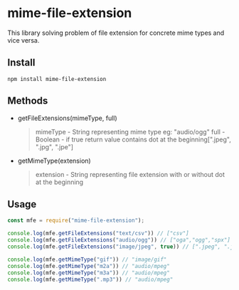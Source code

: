 # mime-file-extension
This library solving problem of file extension for concrete mime types and vice versa.

## Install

`npm install mime-file-extension`

## Methods

- getFileExtensions(mimeType, full) 
	> mimeType - String representing mime type eg: "audio/ogg"
	> full - Boolean  - if true return value contains dot at the beginning[".jpeg",  ".jpg",  ".jpe"]
- getMimeType(extension)
	> extension - String representing file extension with or without dot at the beginning


## Usage

```javascript
const mfe = require("mime-file-extension");

console.log(mfe.getFileExtensions("text/csv")) // ["csv"]
console.log(mfe.getFileExtensions("audio/ogg")) // ["oga","ogg","spx"]
console.log(mfe.getFileExtensions("image/jpeg", true)) // [".jpeg", ".jpe", ".jpg"]

console.log(mfe.getMimeType("gif")) // "image/gif"
console.log(mfe.getMimeType("m2a")) // "audio/mpeg"
console.log(mfe.getMimeType("m3a")) // "audio/mpeg"
console.log(mfe.getMimeType(".mp3")) // "audio/mpeg"